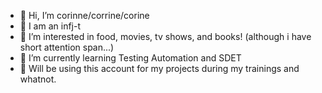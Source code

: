 - 👋 Hi, I’m corinne/corrine/corine
- 🦎 I am an infj-t
- 👀 I’m interested in food, movies, tv shows, and books! (although i have short attention span...)
- 🌱 I’m currently learning Testing Automation and SDET
- 💞️ Will be using this account for my projects during my trainings and whatnot. 

<!---
korinreloj/korinreloj is a ✨ special ✨ repository because its `README.md` (this file) appears on your GitHub profile.
You can click the Preview link to take a look at your changes.
--->
